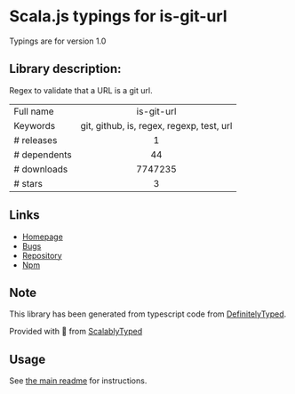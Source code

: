 
# Scala.js typings for is-git-url

Typings are for version 1.0

## Library description:
Regex to validate that a URL is a git url.

|                    |                 |
| ------------------ | :-------------: |
| Full name          | is-git-url |
| Keywords           | git, github, is, regex, regexp, test, url |
| # releases         | 1 |
| # dependents       | 44 |
| # downloads        | 7747235 |
| # stars            | 3 |

## Links
- [Homepage](https://github.com/jonschlinkert/is-git-url)
- [Bugs](https://github.com/jonschlinkert/is-git-url/issues)
- [Repository](https://github.com/jonschlinkert/is-git-url)
- [Npm](https://www.npmjs.com/package/is-git-url)
    


## Note
This library has been generated from typescript code from [DefinitelyTyped](https://definitelytyped.org).

Provided with :purple_heart: from [ScalablyTyped](https://github.com/oyvindberg/ScalablyTyped)

## Usage
See [the main readme](../../readme.md) for instructions.


